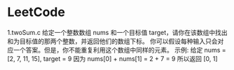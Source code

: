 # LeetCode

1.twoSum.c
	给定一个整数数组 nums 和一个目标值 target，请你在该数组中找出和为目标值的那两个整数，并返回他们的数组下标。
	你可以假设每种输入只会对应一个答案。但是，你不能重复利用这个数组中同样的元素。
	示例:
	给定 nums = [2, 7, 11, 15], target = 9
	因为 nums[0] + nums[1] = 2 + 7 = 9
	所以返回 [0, 1]
